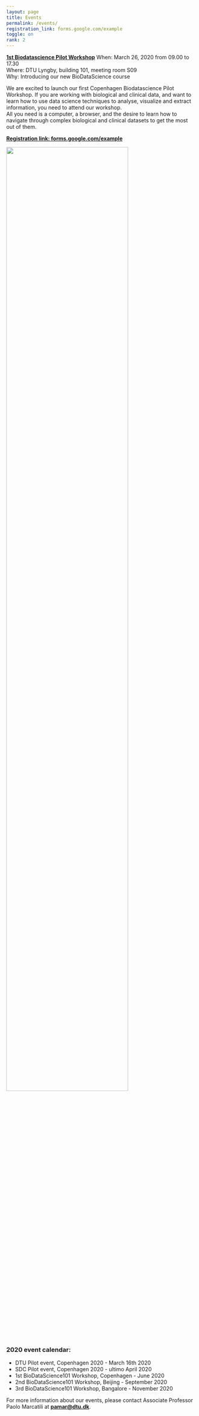 ```yaml
---
layout: page
title: Events
permalink: /events/
registration_link: forms.google.com/example
toggle: on
rank: 2
---
```


<b> <a href="{{page.event_page}}">1st Biodatascience Pilot Workshop</a></b>
When: March 26, 2020  from 09.00 to 17.30
<br />
Where: DTU Lyngby, building 101, meeting room S09
<br />
Why: Introducing our new BioDataScience course
    
We are excited to launch our first Copenhagen Biodatascience Pilot Workshop. If you are working with biological and clinical data, and want to learn how to use data science techniques to analyse, visualize and extract information, you need to attend our workshop. 
<br />
All you need is a computer, a browser, and the desire to learn how to navigate through complex biological and clinical datasets to get the most out of them.

<b> <a href="{{page.registration_link}}">Registration link: forms.google.com/example </a></b>

<div style="margin-bottom: 50px;">
    <img class="float-center" width="80%"  src="{{ 'schedule3.png' | prepend: site.images_dir | prepend: site.baseurl }}" />
</div>

### 2020 event calendar:
- DTU Pilot event, Copenhagen 2020 - March 16th 2020
- SDC Pilot event, Copenhagen 2020 - ultimo April 2020
- 1st BioDataScience101 Workshop, Copenhagen - June 2020
- 2nd BioDataScience101 Workshop, Beijing - September 2020
- 3rd BioDataScience101 Workshop, Bangalore - November 2020

For more information about our events, please contact Associate Professor Paolo Marcatili at **pamar@dtu.dk**.



